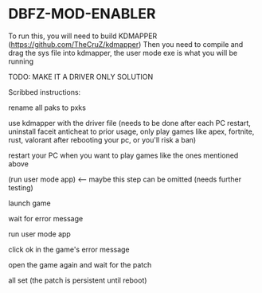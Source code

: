 # DBFZ-MOD-ENABLER

To run this, you will need to build KDMAPPER (https://github.com/TheCruZ/kdmapper)
Then you need to compile and drag the sys file into kdmapper, the user mode exe is what you will be running

TODO: MAKE IT A DRIVER ONLY SOLUTION

Scribbed instructions:

rename all paks to pxks

use kdmapper with the driver file (needs to be done after each PC restart, uninstall faceit anticheat to prior usage, only play games like apex, fortnite, rust, valorant after rebooting your pc, or you'll risk a ban)

restart your PC when you want to play games like the ones mentioned above

(run user mode app) <-- maybe this step can be omitted (needs further testing)

launch game

wait for error message

run user mode app

click ok in the game's error message

open the game again and wait for the patch

all set (the patch is persistent until reboot)
